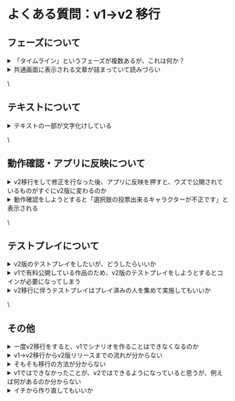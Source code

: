# よくある質問：v1→v2 移行

## フェーズについて

<details>

<summary>「タイムライン」というフェーズが複数あるが、これは何か？</summary>

フェーズとフェーズの間に、ゲーム全体の流れと次が何のフェーズなのかを表示するためのものです。v1では全てのフェーズの間に差し込まれていましたが、必要ない箇所があれば消してもかまいません。

詳しい説明は[ゲームの流れ表示フェーズ](basic-features/phase/timeline.md)をご参照ください。

</details>

<details>

<summary>共通画面に表示される文章が詰まっていて読みづらい</summary>

デフォルトで挿入される文章には改行がない場合がございます。該当のフェーズの編集画面から改行やレイアウト調整をすることができます。

</details>

\


## テキストについて

<details>

<summary>テキストの一部が文字化けしている</summary>

移行の際に発生する場合がございます。もう一度、最初からv2移行をお試しいただくか、直接編集していただければと思います。

</details>

\


## 動作確認・アプリに反映について

<details>

<summary>v2移行をして修正を行なった後、アプリに反映を押すと、ウズで公開されているものがすぐにv2版に変わるのか</summary>

v2で「アプリに反映」を押すと、その編集内容は**作者が立てられるテストプレイイベント**にのみ反映されます。「アプリに反映」を押しただけで、ウズで一般ユーザーが遊べるバージョンとして公開されることはありませんので、ご安心ください。

ウズで一般ユーザーが遊べるバージョンとして公開するには「最新版をリリース」を押す必要がありますが、こちらは誤ってリリースしてしまう事故を防ぐため、**v2移行申請が承認されるまで押せない**ようになっています。

</details>

<details>

<summary>動作確認をしようとすると「選択肢の投票出来るキャラクターが不正です」と表示される</summary>

まずは投票できるキャラクターの設定に間違いがないかご確認ください。設定ミスなどがないようでしたら、移行の際の不具合の可能性がありますので、運営チームにお問い合わせください。

</details>

\


## テストプレイについて

<details>

<summary>v2版のテストプレイをしたいが、どうしたらいいか</summary>

v2で一度以上「アプリに反映」を押した後、ウズアプリのシナリオ詳細画面から「**最新版でイベントを作成**」となっていることを確認して、イベント作成をしてください。最新版とは、**作者のみがイベント作成できるテストプレイ版**を指します。

作者は観戦者として入る設定がよいでしょう。

より詳しい説明は、[こちらのページ](overview/makingflow/testplay.md)をご参照ください。

</details>

<details>

<summary>v1で有料公開している作品のため、v2版のテストプレイをしようとするとコインが必要になってしまう</summary>

運営チームにご連絡いただければ、無料でテストプレイできるイベントを立てることができます。「開催日時」「作者のウズユーザーID」「作者が観戦者として参加するかどうか」をお知らせください。

</details>

<details>

<summary>v2移行に伴うテストプレイはプレイ済みの人を集めて実施してもいいか</summary>

v2版が正しく動作しているかの確認のためですので問題ありません。ただ、ウズにプレイ履歴があると2回目の参加がシステムで制限されますので、以下のいずれかの対応が必要です。

* シナリオのコピーを作成し、コピー版でテストプレイを実施する
* テストプレイに参加する既プレイの方のユーザーID一覧とテストプレイの開始日時を運営に連絡して処理してもらう



内容を大きく変えている場合は、未プレイメンバーでのテストプレイを推奨します。

</details>

\


## その他

<details>

<summary>一度v2移行をすると、v1でシナリオを作ることはできなくなるのか</summary>

v1→v2移行はシナリオ単体における移行を指しており、他のシナリオや今後作るシナリオ全てに対する移行ではありません。ある１つの作品をv2移行した後でも、v1で他の過去の作品の手直しは可能です。

v2移行が完了し、v2版としてリリースされた作品をv1版に戻すことはできませんが、移行後もv1側で引き続きシナリオの中身を確認することができます。また、v2版のリリース処理をするまではv1のまま公開されている状態が継続されます。

</details>

<details>

<summary>v1→v2移行からv2版リリースまでの流れが分からない</summary>

①移行したいシナリオについて、v1で「アプリに反映」を押す。\
②v2側でそのシナリオを開き、バージョン画面から「このバージョンを復元する」を押す。\
③「エディタに移動」して、正常に移行されているかどうかの確認、レイアウト等の微修正を行う。\
④ウズスタジオ上での動作確認を実施し、バージョン作成をする。\
⑤リリース管理画面から「v2移行申請」ボタンを押し、フォームに回答する。\
⑥運営チームが承認処理をする。\
⑦「掲載予定版を更新」を押して（承認処理が終わるまでは押せないようになっている）、v2版をアプリにリリースする。\


</details>

<details>

<summary>そもそも移行の方法が分からない</summary>

[こちらのページ](others/v1-to-v2.md)をご参照ください。

</details>

<details>

<summary>v1ではできなかったことが、v2ではできるようになっていると思うが、例えば何があるのか分からない</summary>

[こちらのページ](others/v1-to-v2.md)をご参照ください。

</details>

<details>

<summary>イチから作り直してもいいか</summary>

v2移行の手順に沿わず、v2での新規作成でv2版を作成した場合、それまでの感想やプレイ記録が引き継がれません。それでも問題ないようでしたら、新規作成していただいてもかまいません。

</details>
